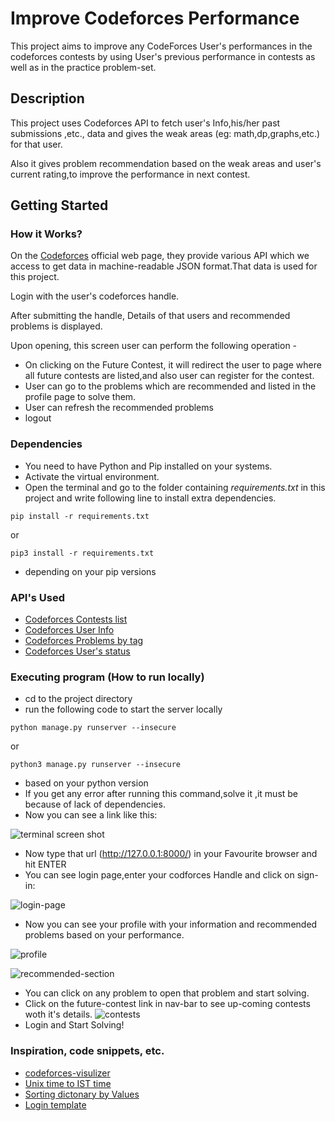 # Improve Codeforces Performance

This project aims to improve any CodeForces User's performances in the codeforces contests by using User's previous performance in contests as well as in the practice problem-set.

## Description

This project uses Codeforces API to fetch user's Info,his/her past submissions ,etc., data and gives the weak areas (eg: math,dp,graphs,etc.) for that user.

Also it gives problem recommendation based on the weak areas and user's current rating,to improve the performance in next contest. 

## Getting Started

### How it Works?

On the [Codeforces](https://codeforces.com/) official web page, they provide various API which we access to get data in machine-readable JSON format.That data is used for this project.

Login with the user's codeforces handle.

After submitting the handle, Details of that users and recommended problems is displayed.

Upon opening, this screen user can perform the following operation -

* On clicking on the Future Contest, it will redirect the user to page where all future contests are listed,and also user can register for the contest.
* User can go to the problems which are recommended and listed in the profile page to solve them.
* User can refresh the recommended problems 
* logout

### Dependencies

* You need to have Python and Pip installed on your systems.
* Activate the virtual environment.
* Open the terminal and go to the folder containing *requirements.txt* in this project and write following line to install extra dependencies.
```
pip install -r requirements.txt
```
 or 
```
pip3 install -r requirements.txt
```
* depending on your pip versions

### API's Used
- [Codeforces Contests list](https://codeforces.com/api/contest.list)
- [Codeforces User Info](https://codeforces.com/api/user.info?handles=Vivek.p)
- [Codeforces Problems by tag](https://codeforces.com/api/problemset.problems?tags=implementation)
- [Codeforces User's status](https://codeforces.com/api/user.status?handle=Vivek.p&from=1&count=10)

### Executing program (How to run locally)

* cd to the project directory
* run the following code to start the server locally
```
python manage.py runserver --insecure
```
or
```
python3 manage.py runserver --insecure
```
* based on your python version
* If you get any error after running this command,solve it ,it must be because of lack of dependencies.
* Now you can see a link like this:

![terminal screen shot](https://drive.google.com/uc?export=view&id=1u36hYEULnXGlm00tzhakXLUoicCZq9QT)
* Now type that url (http://127.0.0.1:8000/) in your Favourite browser and hit ENTER
* You can see login page,enter your codforces Handle and click on sign-in:

![login-page](https://drive.google.com/uc?export=view&id=1MY67Yu89yHI-yplsL0YWHgTFG76OfzFg)
* Now you can see your profile with your information and recommended problems based on your performance.

![profile](https://drive.google.com/uc?export=view&id=1A3PHuGXENkaooFmiZYTR_Df0SijwL6BZ)

![recommended-section](https://drive.google.com/uc?export=view&id=1oTjIGw6hgQyAAvhqkvpuT2N8xY2OLZ0K)

* You can click on any problem to open that problem and start solving.
* Click on the future-contest link in nav-bar to see up-coming contests woth it's details.
![contests](https://drive.google.com/uc?export=view&id=1GGOmtCD5LuRI0WwwjK00lySeSDQBycio)
* Login and Start Solving!

### Inspiration, code snippets, etc.
* [codeforces-visulizer](https://cfviz.netlify.app/)
* [Unix time to IST time](https://stackoverflow.com/questions/4563272/convert-a-python-utc-datetime-to-a-local-datetime-using-only-python-standard-lib/13287083)
* [Sorting dictonary by Values](https://stackoverflow.com/questions/613183/how-do-i-sort-a-dictionary-by-value)
* [Login template](https://colorlib.com/wp/template/login-form-v20/)
